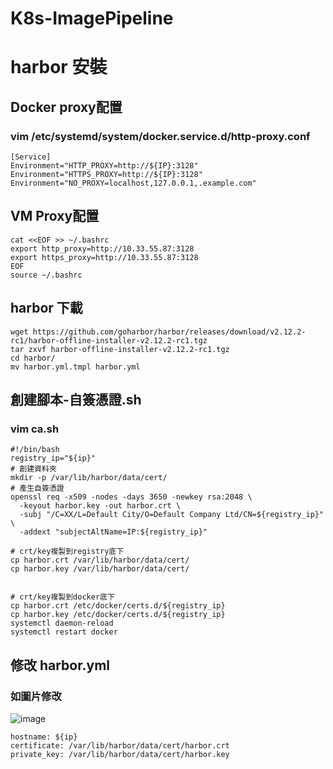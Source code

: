 # K8s-ImagePipeline
# harbor 安裝
## Docker proxy配置
### vim /etc/systemd/system/docker.service.d/http-proxy.conf
```
[Service]
Environment="HTTP_PROXY=http://${IP}:3128"
Environment="HTTPS_PROXY=http://${IP}:3128"
Environment="NO_PROXY=localhost,127.0.0.1,.example.com"
```
## VM Proxy配置
```
cat <<EOF >> ~/.bashrc
export http_proxy=http://10.33.55.87:3128
export https_proxy=http://10.33.55.87:3128
EOF
source ~/.bashrc
```
## harbor 下載
```
wget https://github.com/goharbor/harbor/releases/download/v2.12.2-rc1/harbor-offline-installer-v2.12.2-rc1.tgz
tar zxvf harbor-offline-installer-v2.12.2-rc1.tgz
cd harbor/
mv harbor.yml.tmpl harbor.yml

```
## 創建腳本-自簽憑證.sh
### vim ca.sh
```
#!/bin/bash
registry_ip="${ip}"
# 創建資料夾
mkdir -p /var/lib/harbor/data/cert/
# 產生自簽憑證
openssl req -x509 -nodes -days 3650 -newkey rsa:2048 \
  -keyout harbor.key -out harbor.crt \
  -subj "/C=XX/L=Default City/O=Default Company Ltd/CN=${registry_ip}" \
  -addext "subjectAltName=IP:${registry_ip}"

# crt/key複製到registry底下
cp harbor.crt /var/lib/harbor/data/cert/
cp harbor.key /var/lib/harbor/data/cert/


# crt/key複製到docker底下
cp harbor.crt /etc/docker/certs.d/${registry_ip}
cp harbor.key /etc/docker/certs.d/${registry_ip}
systemctl daemon-reload
systemctl restart docker

```
## 修改 harbor.yml 
### 如圖片修改
![image](https://github.com/user-attachments/assets/90925320-f4b8-4599-a8cd-bfd39abb12d8)

```
hostname: ${ip}
certificate: /var/lib/harbor/data/cert/harbor.crt
private_key: /var/lib/harbor/data/cert/harbor.key

```
